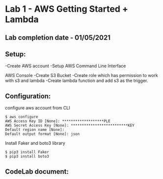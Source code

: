 # Lab 1 - AWS Getting Started + Lambda






## Lab completion date - 01/05/2021

## Setup:

-Create AWS account
-Setup AWS Command Line Interface

AWS Console 
-Create S3 Bucket
-Create role which has permission to work with s3 and lambda
-Create lambda function and add s3 as the trigger.


## Configuration:

configure aws account from CLI
```
$ aws configure
AWS Access Key ID [None]: *******************PLE
AWS Secret Access Key [None]: **************************KEY
Default region name [None]: 
Default output format [None]: json
```
Install Faker and boto3 library
```
$ pip3 install Faker
$ pip3 install boto3
```


## CodeLab document:  



